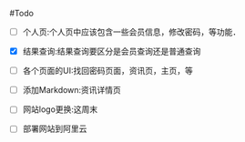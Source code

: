#Todo

- [ ] 个人页:个人页中应该包含一些会员信息，修改密码，等功能． 
- [x] 结果查询:结果查询要区分是会员查询还是普通查询
- [ ] 各个页面的UI:找回密码页面，资讯页，主页，等
- [ ] 添加Markdown:资讯详情页
- [ ] 网站logo更换:这周末
- [ ] 部署网站到阿里云

